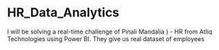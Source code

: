 
# HR_Data_Analytics

 I will be solving a real-time challenge of Pinali Mandalia )  - HR from Atliq Technologies using Power BI. They give us real dataset of employees
